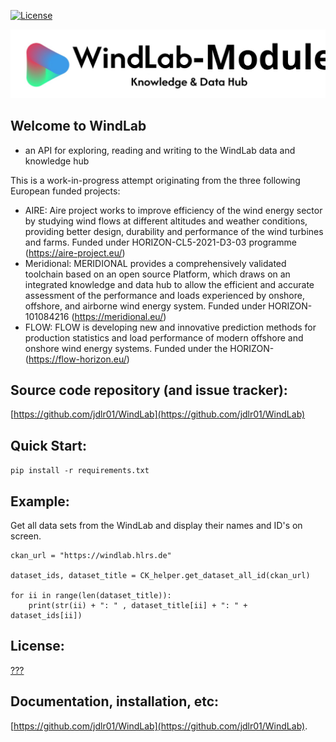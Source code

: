 [![License](??)](??)

![WindLab](https://github.com/jdlr01/WindLab/blob/main/WindLab_logo.svg)

## Welcome to WindLab
- an API for exploring, reading and writing to the WindLab data and knowledge hub


This is a work-in-progress attempt originating from the three following European funded projects:
- AIRE: Aire project works to improve efficiency of the wind energy sector by studying wind flows at different altitudes and weather conditions, providing better design, durability and performance of the wind turbines and farms. Funded under HORIZON-CL5-2021-D3-03 programme (https://aire-project.eu/)
- Meridional: MERIDIONAL provides a comprehensively validated toolchain based on an open source Platform, which draws on an integrated knowledge and data hub to allow the efficient and accurate assessment of the performance and loads experienced by onshore, offshore, and airborne wind energy system. Funded under HORIZON-101084216 (https://meridional.eu/)
- FLOW: FLOW is developing new and innovative prediction methods for production statistics and load performance of modern offshore and onshore wind energy systems. Funded under the HORIZON- (https://flow-horizon.eu/)





## Source code repository (and issue tracker):

[https://github.com/jdlr01/WindLab](https://github.com/jdlr01/WindLab)


## Quick Start:

`pip install -r requirements.txt`


## Example:
Get all data sets from the WindLab and display their names and ID's on screen.

```
ckan_url = "https://windlab.hlrs.de" 

dataset_ids, dataset_title = CK_helper.get_dataset_all_id(ckan_url)

for ii in range(len(dataset_title)):
    print(str(ii) + ": " , dataset_title[ii] + ": " +  dataset_ids[ii])
```
	
	
## License:
[???]()

## Documentation, installation, etc:

[https://github.com/jdlr01/WindLab](https://github.com/jdlr01/WindLab).


